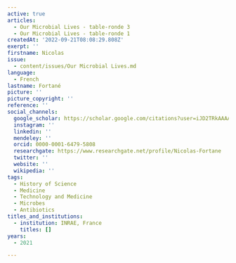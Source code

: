 ```yaml
---
active: true
articles:
  - Our Microbial Lives - table-ronde 3
  - Our Microbial Lives - table-ronde 1
createdAt: '2022-09-21T08:08:29.808Z'
exerpt: ''
firstname: Nicolas
issue:
  - content/issues/Our Microbial Lives.md
language:
  - French
lastname: Fortané
picture: ''
picture_copyright: ''
reference: ''
social_channels:
  google_scholar: https://scholar.google.com/citations?user=iJD2TRkAAAAJ&hl=fr
  instagram: ''
  linkedin: ''
  mendeley: ''
  orcid: 0000-0001-6479-5808
  researchgate: https://www.researchgate.net/profile/Nicolas-Fortane
  twitter: ''
  website: ''
  wikipedia: ''
tags:
  - History of Science
  - Medicine
  - Technology and Medicine
  - Microbes
  - Antibiotics
titles_and_institutions:
  - institution: INRAE, France
    titles: []
years:
  - 2021

---
```

